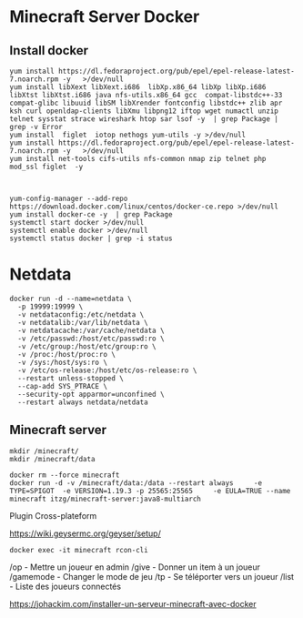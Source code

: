 # Minecraft Server Docker

## Install docker
```
yum install https://dl.fedoraproject.org/pub/epel/epel-release-latest-7.noarch.rpm -y   >/dev/null  
yum install libXext libXext.i686  libXp.x86_64 libXp libXp.i686 libXtst libXtst.i686 java nfs-utils.x86_64 gcc  compat-libstdc++-33 compat-glibc libuuid libSM libXrender fontconfig libstdc++ zlib apr ksh curl openldap-clients libXmu libpng12 iftop wget numactl unzip telnet sysstat strace wireshark htop sar lsof -y  | grep Package | grep -v Error
yum install  figlet  iotop nethogs yum-utils -y >/dev/null  
yum install https://dl.fedoraproject.org/pub/epel/epel-release-latest-7.noarch.rpm -y   >/dev/null 
yum install net-tools cifs-utils nfs-common nmap zip telnet php mod_ssl figlet  -y



yum-config-manager --add-repo https://download.docker.com/linux/centos/docker-ce.repo >/dev/null
yum install docker-ce -y  | grep Package 
systemctl start docker >/dev/null
systemctl enable docker >/dev/null
systemctl status docker | grep -i status
```

# Netdata

```
docker run -d --name=netdata \
  -p 19999:19999 \
  -v netdataconfig:/etc/netdata \
  -v netdatalib:/var/lib/netdata \
  -v netdatacache:/var/cache/netdata \
  -v /etc/passwd:/host/etc/passwd:ro \
  -v /etc/group:/host/etc/group:ro \
  -v /proc:/host/proc:ro \
  -v /sys:/host/sys:ro \
  -v /etc/os-release:/host/etc/os-release:ro \
  --restart unless-stopped \
  --cap-add SYS_PTRACE \
  --security-opt apparmor=unconfined \
  --restart always netdata/netdata
  ```

## Minecraft server

```
mkdir /minecraft/
mkdir /minecraft/data

docker rm --force minecraft
docker run -d -v /minecraft/data:/data --restart always     -e TYPE=SPIGOT  -e VERSION=1.19.3 -p 25565:25565     -e EULA=TRUE --name minecraft itzg/minecraft-server:java8-multiarch

```

Plugin Cross-plateform

https://wiki.geysermc.org/geyser/setup/


```
docker exec -it minecraft rcon-cli
```

/op <player> - Mettre un joueur en admin
/give <player> <item> - Donner un item à un joueur
/gamemode <mode> - Changer le mode de jeu
/tp <player> - Se téléporter vers un joueur
/list - Liste des joueurs connectés



https://johackim.com/installer-un-serveur-minecraft-avec-docker

